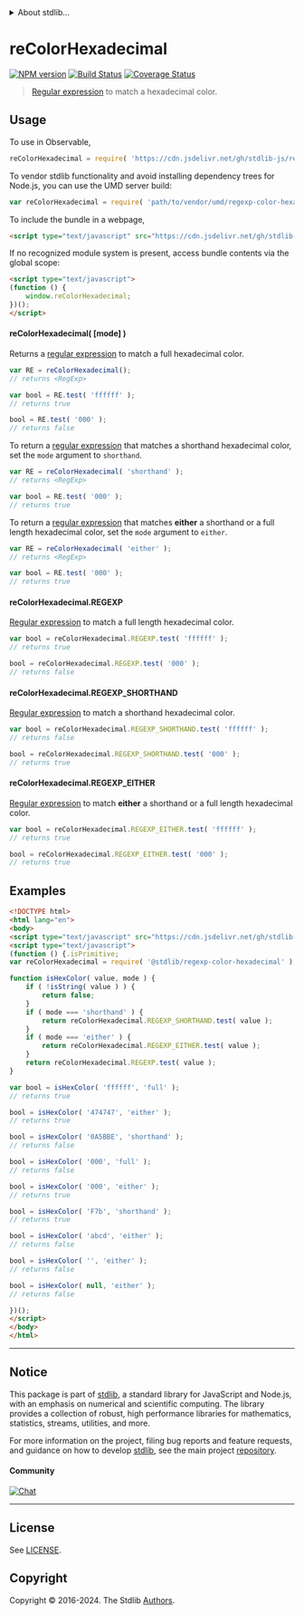 <!--

@license Apache-2.0

Copyright (c) 2018 The Stdlib Authors.

Licensed under the Apache License, Version 2.0 (the "License");
you may not use this file except in compliance with the License.
You may obtain a copy of the License at

   http://www.apache.org/licenses/LICENSE-2.0

Unless required by applicable law or agreed to in writing, software
distributed under the License is distributed on an "AS IS" BASIS,
WITHOUT WARRANTIES OR CONDITIONS OF ANY KIND, either express or implied.
See the License for the specific language governing permissions and
limitations under the License.

-->


<details>
  <summary>
    About stdlib...
  </summary>
  <p>We believe in a future in which the web is a preferred environment for numerical computation. To help realize this future, we've built stdlib. stdlib is a standard library, with an emphasis on numerical and scientific computation, written in JavaScript (and C) for execution in browsers and in Node.js.</p>
  <p>The library is fully decomposable, being architected in such a way that you can swap out and mix and match APIs and functionality to cater to your exact preferences and use cases.</p>
  <p>When you use stdlib, you can be absolutely certain that you are using the most thorough, rigorous, well-written, studied, documented, tested, measured, and high-quality code out there.</p>
  <p>To join us in bringing numerical computing to the web, get started by checking us out on <a href="https://github.com/stdlib-js/stdlib">GitHub</a>, and please consider <a href="https://opencollective.com/stdlib">financially supporting stdlib</a>. We greatly appreciate your continued support!</p>
</details>

# reColorHexadecimal

[![NPM version][npm-image]][npm-url] [![Build Status][test-image]][test-url] [![Coverage Status][coverage-image]][coverage-url] <!-- [![dependencies][dependencies-image]][dependencies-url] -->

> [Regular expression][mdn-regexp] to match a hexadecimal color.



<section class="usage">

## Usage

To use in Observable,

```javascript
reColorHexadecimal = require( 'https://cdn.jsdelivr.net/gh/stdlib-js/regexp-color-hexadecimal@v0.2.0-umd/browser.js' )
```

To vendor stdlib functionality and avoid installing dependency trees for Node.js, you can use the UMD server build:

```javascript
var reColorHexadecimal = require( 'path/to/vendor/umd/regexp-color-hexadecimal/index.js' )
```

To include the bundle in a webpage,

```html
<script type="text/javascript" src="https://cdn.jsdelivr.net/gh/stdlib-js/regexp-color-hexadecimal@v0.2.0-umd/browser.js"></script>
```

If no recognized module system is present, access bundle contents via the global scope:

```html
<script type="text/javascript">
(function () {
    window.reColorHexadecimal;
})();
</script>
```

#### reColorHexadecimal( \[mode] )

Returns a [regular expression][mdn-regexp] to match a full hexadecimal color. 

```javascript
var RE = reColorHexadecimal();
// returns <RegExp>

var bool = RE.test( 'ffffff' );
// returns true

bool = RE.test( '000' );
// returns false
```

To return a [regular expression][mdn-regexp] that matches a shorthand hexadecimal color, set the `mode` argument to `shorthand`.

```javascript
var RE = reColorHexadecimal( 'shorthand' );
// returns <RegExp>

var bool = RE.test( '000' );
// returns true
```

To return a [regular expression][mdn-regexp] that matches **either** a shorthand or a full length hexadecimal color, set the `mode` argument to `either`.

```javascript
var RE = reColorHexadecimal( 'either' );
// returns <RegExp>

var bool = RE.test( '000' );
// returns true
```

#### reColorHexadecimal.REGEXP

[Regular expression][mdn-regexp] to match a full length hexadecimal color. 

```javascript
var bool = reColorHexadecimal.REGEXP.test( 'ffffff' );
// returns true

bool = reColorHexadecimal.REGEXP.test( '000' );
// returns false
```

#### reColorHexadecimal.REGEXP_SHORTHAND

[Regular expression][mdn-regexp] to match a shorthand hexadecimal color. 

```javascript
var bool = reColorHexadecimal.REGEXP_SHORTHAND.test( 'ffffff' );
// returns false

bool = reColorHexadecimal.REGEXP_SHORTHAND.test( '000' );
// returns true
```

#### reColorHexadecimal.REGEXP_EITHER

[Regular expression][mdn-regexp] to match **either** a shorthand or a full length hexadecimal color. 

```javascript
var bool = reColorHexadecimal.REGEXP_EITHER.test( 'ffffff' );
// returns true

bool = reColorHexadecimal.REGEXP_EITHER.test( '000' );
// returns true
```

</section>

<!-- /.usage -->

<section class="examples">

## Examples

<!-- eslint no-undef: "error" -->

```html
<!DOCTYPE html>
<html lang="en">
<body>
<script type="text/javascript" src="https://cdn.jsdelivr.net/gh/stdlib-js/assert-is-string@umd/browser.js"></script>
<script type="text/javascript">
(function () {.isPrimitive;
var reColorHexadecimal = require( '@stdlib/regexp-color-hexadecimal' );

function isHexColor( value, mode ) {
    if ( !isString( value ) ) {
        return false;
    }
    if ( mode === 'shorthand' ) {
        return reColorHexadecimal.REGEXP_SHORTHAND.test( value );
    }
    if ( mode === 'either' ) {
        return reColorHexadecimal.REGEXP_EITHER.test( value );
    }
    return reColorHexadecimal.REGEXP.test( value );
}

var bool = isHexColor( 'ffffff', 'full' );
// returns true

bool = isHexColor( '474747', 'either' );
// returns true

bool = isHexColor( '0A5BBE', 'shorthand' );
// returns false

bool = isHexColor( '000', 'full' );
// returns false

bool = isHexColor( '000', 'either' );
// returns true

bool = isHexColor( 'F7b', 'shorthand' );
// returns true

bool = isHexColor( 'abcd', 'either' );
// returns false

bool = isHexColor( '', 'either' );
// returns false

bool = isHexColor( null, 'either' );
// returns false

})();
</script>
</body>
</html>
```

</section>

<!-- /.examples -->

<!-- Section for related `stdlib` packages. Do not manually edit this section, as it is automatically populated. -->

<section class="related">

</section>

<!-- /.related -->

<!-- Section for all links. Make sure to keep an empty line after the `section` element and another before the `/section` close. -->


<section class="main-repo" >

* * *

## Notice

This package is part of [stdlib][stdlib], a standard library for JavaScript and Node.js, with an emphasis on numerical and scientific computing. The library provides a collection of robust, high performance libraries for mathematics, statistics, streams, utilities, and more.

For more information on the project, filing bug reports and feature requests, and guidance on how to develop [stdlib][stdlib], see the main project [repository][stdlib].

#### Community

[![Chat][chat-image]][chat-url]

---

## License

See [LICENSE][stdlib-license].


## Copyright

Copyright &copy; 2016-2024. The Stdlib [Authors][stdlib-authors].

</section>

<!-- /.stdlib -->

<!-- Section for all links. Make sure to keep an empty line after the `section` element and another before the `/section` close. -->

<section class="links">

[npm-image]: http://img.shields.io/npm/v/@stdlib/regexp-color-hexadecimal.svg
[npm-url]: https://npmjs.org/package/@stdlib/regexp-color-hexadecimal

[test-image]: https://github.com/stdlib-js/regexp-color-hexadecimal/actions/workflows/test.yml/badge.svg?branch=v0.2.0
[test-url]: https://github.com/stdlib-js/regexp-color-hexadecimal/actions/workflows/test.yml?query=branch:v0.2.0

[coverage-image]: https://img.shields.io/codecov/c/github/stdlib-js/regexp-color-hexadecimal/main.svg
[coverage-url]: https://codecov.io/github/stdlib-js/regexp-color-hexadecimal?branch=main

<!--

[dependencies-image]: https://img.shields.io/david/stdlib-js/regexp-color-hexadecimal.svg
[dependencies-url]: https://david-dm.org/stdlib-js/regexp-color-hexadecimal/main

-->

[chat-image]: https://img.shields.io/gitter/room/stdlib-js/stdlib.svg
[chat-url]: https://app.gitter.im/#/room/#stdlib-js_stdlib:gitter.im

[stdlib]: https://github.com/stdlib-js/stdlib

[stdlib-authors]: https://github.com/stdlib-js/stdlib/graphs/contributors

[umd]: https://github.com/umdjs/umd
[es-module]: https://developer.mozilla.org/en-US/docs/Web/JavaScript/Guide/Modules

[deno-url]: https://github.com/stdlib-js/regexp-color-hexadecimal/tree/deno
[deno-readme]: https://github.com/stdlib-js/regexp-color-hexadecimal/blob/deno/README.md
[umd-url]: https://github.com/stdlib-js/regexp-color-hexadecimal/tree/umd
[umd-readme]: https://github.com/stdlib-js/regexp-color-hexadecimal/blob/umd/README.md
[esm-url]: https://github.com/stdlib-js/regexp-color-hexadecimal/tree/esm
[esm-readme]: https://github.com/stdlib-js/regexp-color-hexadecimal/blob/esm/README.md
[branches-url]: https://github.com/stdlib-js/regexp-color-hexadecimal/blob/main/branches.md

[stdlib-license]: https://raw.githubusercontent.com/stdlib-js/regexp-color-hexadecimal/main/LICENSE

[mdn-regexp]: https://developer.mozilla.org/en-US/docs/Web/JavaScript/Guide/Regular_Expressions

</section>

<!-- /.links -->
